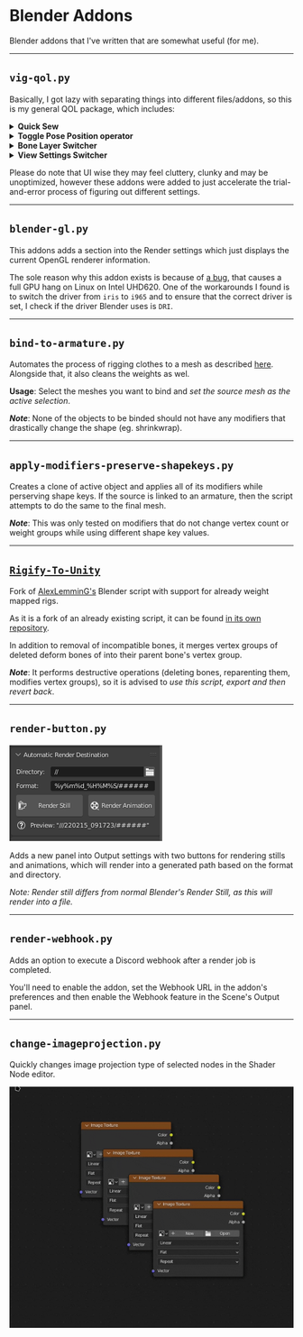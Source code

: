 # Blender Addons

Blender addons that I've written that are somewhat useful (for me).

---

## `vig-qol.py`

Basically, I got lazy with separating things into different files/addons, so this is my general QOL package, which includes:

<details>
    <summary><b>Quick Sew</b></summary>
    Shorthand version for "bridge two edge loops and delete only faces".    
</details>

<details>
    <summary><b>Toggle Pose Position operator</b></summary>
    Allows to quicky toggle between pose/rest position modes for armatures. Works on active armatures or meshes that belong to an armature.
</details>

<details>
    <summary><b>Bone Layer Switcher</b></summary>
    Allows to quicky switch between multiple group of bone layers.
    
https://user-images.githubusercontent.com/18449733/187050267-954c92c0-9302-4a93-a048-90b43fda7538.mp4
</details>

<details>
    <summary><b>View Settings Switcher</b></summary>
    Allows to quicky switch between view settings of the scene. This includes the entirety of the "Color Management" panel in the Render properties (with the exception of Sequencer setting).
    
https://user-images.githubusercontent.com/18449733/187050269-1d5c82dd-799d-4dec-92bc-86fbe1d3a6a2.mp4
</details>


Please do note that UI wise they may feel cluttery, clunky and may be unoptimized, however these addons were added to just accelerate the trial-and-error process of figuring out different settings.

---

## `blender-gl.py`

This addons adds a section into the Render settings which just displays the current OpenGL renderer information.

The sole reason why this addon exists is because of [a bug](https://developer.blender.org/T80458), that causes a full GPU hang on Linux on Intel UHD620. One of the workarounds I found is to switch the driver from `iris` to `i965` and to ensure that the correct driver is set, I check if the driver Blender uses is `DRI`.

---

## `bind-to-armature.py`

Automates the process of rigging clothes to a mesh as described [here](https://blender.stackexchange.com/questions/67625/how-to-rig-clothes). Alongside that, it also cleans the weights as wel.

**Usage**: Select the meshes you want to bind and *set the source mesh as the active selection*.

***Note***: None of the objects to be binded should not have any modifiers that drastically change the shape (eg. shrinkwrap).

---

## `apply-modifiers-preserve-shapekeys.py`

Creates a clone of active object and applies all of its modifiers while perserving shape keys. If the source is linked to an armature, then the script attempts to do the same to the final mesh.

***Note***: This was only tested on modifiers that do not change vertex count or weight groups while using different shape key values.

---

## [`Rigify-To-Unity`](https://github.com/vignedev/Rigify-To-Unity)

Fork of [AlexLemminG's](https://github.com/AlexLemminG/Rigify-To-Unity) Blender script with support for already weight mapped rigs.

As it is a fork of an already existing script, it can be found [in its own repository](https://github.com/vignedev/Rigify-To-Unity).

In addition to removal of incompatible bones, it merges vertex groups of deleted deform bones of into their parent bone's vertex group.

***Note***: It performs destructive operations (deleting bones, reparenting them, modifies vertex groups), so it is advised to *use this script, export and then revert back*. 

---

## `render-button.py`

![](./assets/render_btn.png)

Adds a new panel into Output settings with two buttons for rendering stills and animations, which will render into a generated path based on the format and directory.

*Note: Render still differs from normal Blender's Render Still, as this will render into a file.*

---

## `render-webhook.py`

Adds an option to execute a Discord webhook after a render job is completed.

You'll need to enable the addon, set the Webhook URL in the addon's preferences and then enable the Webhook feature in the Scene's Output panel.

---

## `change-imageprojection.py`

Quickly changes image projection type of selected nodes in the Shader Node editor.

[![Example](./assets/projection_change.gif)](./assets/projection_change.mp4)
